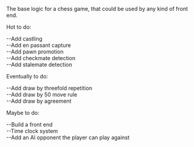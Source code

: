 The base logic for a chess game, that could be used by any kind of front end.  

Hot to do:  

--Add castling\
--Add en passant capture\
--Add pawn promotion\
--Add checkmate detection\
--Add stalemate detection  

Eventually to do:  

--Add draw by threefold repetition\
--Add draw by 50 move rule\
--Add draw by agreement  

Maybe to do:  

--Build a front end\
--Time clock system\
--Add an AI opponent the player can play against
